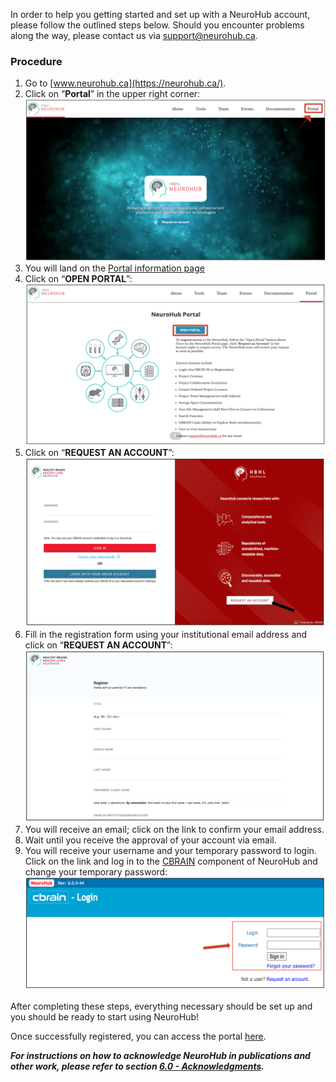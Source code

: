 In order to help you getting started and set up with a NeuroHub account, please follow the outlined steps below. Should you encounter problems along the way, please contact us via support@neurohub.ca.


### Procedure

1. Go to [www.neurohub.ca](https://neurohub.ca/).  
2. Click on “**Portal**” in the upper right corner: ![](img/neurohub_cr.png)  
3. You will land on the [Portal information page](https://neurohub.ca/portal.html)  
4. Click on “**OPEN PORTAL**”: ![](img/portal_cr.png)  
5. Click on “**REQUEST AN ACCOUNT**”: ![](img/request_account2.png)  
6. Fill in the registration form using your institutional email address and click on “**REQUEST AN ACCOUNT**”: ![](img/register.png)  
7. You will receive an email; click on the link to confirm your email address.  
8. Wait until you receive the approval of your account via email.  
9. You will receive your username and your temporary password to login. Click on the link and log in to the [CBRAIN](http://www.cbrain.ca/) component of NeuroHub and change your temporary password:
![](img/cbrain_login2.png)  

After completing these steps, everything necessary should be set up and you should be ready to start using NeuroHub!  

Once successfully registered, you can access the portal [here](https://portal.neurohub.ca).

**_For instructions on how to acknowledge NeuroHub in publications and other work, please refer to section [6.0 - Acknowledgments](https://github.com/neurohub/neurohub_documentation/wiki/6.0-Acknowledgements)._**
